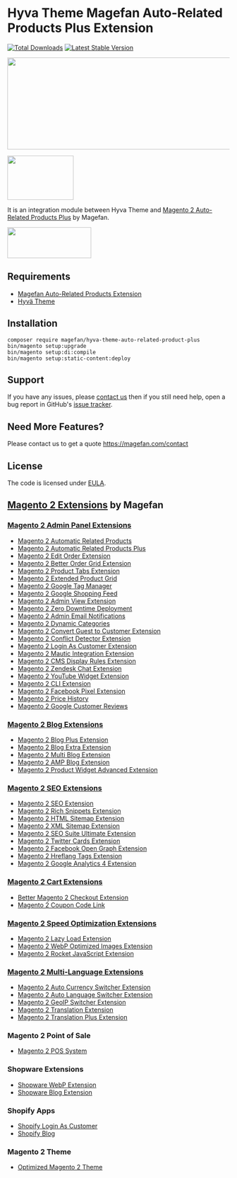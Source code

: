 # Hyva Theme Magefan Auto-Related Products Plus Extension

[![Total Downloads](https://poser.pugx.org/magefan/hyva-theme-auto-related-product-plus/downloads)](https://packagist.org/packages/magefan/hyva-theme-auto-related-product-plus)
[![Latest Stable Version](https://poser.pugx.org/magefan/hyva-theme-auto-related-product-plus/v/stable)](https://packagist.org/packages/magefan/hyva-theme-auto-related-product-plus)

<a href="https://savelife.in.ua/en/donate-en/#donate-army-card-monthly"><img width="830" height="208" src="https://cm.magefan.com/blog/support-ukraine.png"></a>

<img width="150" height="100" src="https://magefan.com/media/wysiwyg/made_in_ukraine.jpg">

It is an integration module between Hyva Theme and [Magento 2 Auto-Related Products Plus](https://magefan.com/magento-2-automatic-related-products/pricing) by Magefan.

<a href="https://github.com/magefan/hyva-theme-auto-related-product-plus/archive/refs/heads/main.zip"><img width="190" height="70" src="https://cm.magefan.com/wysiwyg/products/download-magefan-extensions.png"></a>

## Requirements
* [Magefan Auto-Related Products Extension](https://github.com/magefan/module-auto-related-product)
* [Hyvä Theme](https://hyva.io/)

## Installation
```
composer require magefan/hyva-theme-auto-related-product-plus
bin/magento setup:upgrade
bin/magento setup:di:compile
bin/magento setup:static-content:deploy
```

## Support
If you have any issues, please [contact us](mailto:support@magefan.com)
then if you still need help, open a bug report in GitHub's
[issue tracker](https://github.com/magefan/module-auto-related-product/issues).

## Need More Features?
Please contact us to get a quote
https://magefan.com/contact

## License
The code is licensed under [EULA](https://magefan.com/end-user-license-agreement).


## [Magento 2 Extensions](https://magefan.com/magento-2-extensions) by Magefan
### [Magento 2 Admin Panel Extensions](https://magefan.com/magento-2-extensions/admin-extensions)
* [Magento 2 Automatic Related Products](https://magefan.com/magento-2-automatic-related-products)
* [Magento 2 Automatic Related Products Plus](https://magefan.com/magento-2-automatic-related-products/pricing)
* [Magento 2 Edit Order Extension](https://magefan.com/magento-2-edit-order-extension)
* [Magento 2 Better Order Grid Extension](https://magefan.com/magento-2-better-order-grid-extension)
* [Magento 2 Product Tabs Extension](https://magefan.com/magento-2/extensions/product-tabs)
* [Magento 2 Extended Product Grid](https://magefan.com/magento-2-product-grid-inline-editor)
* [Magento 2 Google Tag Manager](https://magefan.com/magento-2-google-tag-manager)
* [Magento 2 Google Shopping Feed](https://magefan.com/magento-2-google-shopping-feed-extension)
* [Magento 2 Admin View Extension](https://magefan.com/magento-2-admin-view-extension)
* [Magento 2 Zero Downtime Deployment](https://magefan.com/blog/magento-2-zero-downtime-deployment)
* [Magento 2 Admin Email Notifications](https://magefan.com/magento-2-admin-email-notifications)
* [Magento 2 Dynamic Categories](https://magefan.com/magento-2-dynamic-categories)
* [Magento 2 Convert Guest to Customer Extension](https://magefan.com/magento2-convert-guest-to-customer)
* [Magento 2 Conflict Detector Extension](https://magefan.com/magento2-conflict-detector)
* [Magento 2 Login As Customer Extension](https://magefan.com/login-as-customer-magento-2-extension)
* [Magento 2 Mautic Integration Extension](https://magefan.com/magento-2-mautic-extension)
* [Magento 2 CMS Display Rules Extension](https://magefan.com/magento-2-cms-display-rules-extension)
* [Magento 2 Zendesk Chat Extension](https://magefan.com/magento-2-zendesk-chat-extension)
* [Magento 2 YouTube Widget Extension](https://magefan.com/magento2-youtube-extension)
* [Magento 2 CLI Extension](https://magefan.com/magento2-cli-extension)
* [Magento 2 Facebook Pixel Extension](https://magefan.com/magento-2-facebook-pixel-extension)
* [Magento 2 Price History](https://magefan.com/magento-2-price-history)
* [Magento 2 Google Customer Reviews](https://magefan.com/magento-2-google-customer-reviews)

### [Magento 2 Blog Extensions](https://magefan.com/magento-2-extensions/blog-extensions)

* [Magento 2 Blog Plus Extension](https://magefan.com/magento2-blog-extension/pricing)
* [Magento 2 Blog Extra Extension](https://magefan.com/magento2-blog-extension/pricing)
* [Magento 2 Multi Blog Extension](https://magefan.com/magento-2-multi-blog-extension)
* [Magento 2 AMP Blog Extension](https://magefan.com/magento-2-amp-blog-extension)
* [Magento 2 Product Widget Advanced Extension](https://magefan.com/magento-2-product-widget)


### [Magento 2 SEO Extensions](https://magefan.com/magento-2-extensions/magento-2-seo-extensions)

* [Magento 2 SEO Extension](https://magefan.com/magento-2-seo-extension)
* [Magento 2 Rich Snippets Extension](https://magefan.com/magento-2-rich-snippets)
* [Magento 2 HTML Sitemap Extension](https://magefan.com/magento-2-html-sitemap-extension)
* [Magento 2 XML Sitemap Extension](https://magefan.com/magento-2-xml-sitemap-extension)
* [Magento 2 SEO Suite Ultimate Extension](https://magefan.com/magento-2-seo-suite-ultimate-extension)
* [Magento 2 Twitter Cards Extension](https://magefan.com/magento-2-twitter-cards-extension)
* [Magento 2 Facebook Open Graph Extension](https://magefan.com/magento-2-open-graph-extension-og-tags)
* [Magento 2 Hreflang Tags Extension](https://magefan.com/magento2-alternate-hreflang-extension)
* [Magento 2 Google Analytics 4 Extension](https://magefan.com/magento-2-google-analytics-4)

### [Magento 2 Cart Extensions](https://magefan.com/magento-2-extensions/cart-extensions)

* [Better Magento 2 Checkout Extension](https://magefan.com/better-magento-2-checkout-extension)
* [Magento 2 Coupon Code Link](https://magefan.com/magento-2-coupon-code-link)

### [Magento 2 Speed Optimization Extensions](https://magefan.com/magento-2-extensions/speed-optimization-extensions)

* [Magento 2 Lazy Load Extension](https://magefan.com/magento-2-image-lazy-load-extension)
* [Magento 2 WebP Optimized Images Extension](https://magefan.com/magento-2-webp-optimized-images)
* [Magento 2 Rocket JavaScript Extension](https://magefan.com/rocket-javascript-deferred-javascript)

### [Magento 2 Multi-Language Extensions](https://magefan.com/magento-2-extensions/multi-language-extensions)

* [Magento 2 Auto Currency Switcher Extension](https://magefan.com/magento-2-currency-switcher-auto-currency-by-country)
* [Magento 2 Auto Language Switcher Extension](https://magefan.com/magento-2-auto-language-switcher)
* [Magento 2 GeoIP Switcher Extension](https://magefan.com/magento-2-geoip-switcher-extension)
* [Magento 2 Translation Extension](https://magefan.com/magento-2-translation-extension)
* [Magento 2 Translation Plus Extension](https://magefan.com/magento-2-translation-extension/pricing)

### Magento 2 Point of Sale
* [Magento 2 POS System](https://magefan.com/magento-pos-system)

### Shopware Extensions
* [Shopware WebP Extension](https://magefan.com/shopware/extensions/webp)
* [Shopware Blog Extension](https://magefan.com/shopware/extensions/blog)

### Shopify Apps
* [Shopify Login As Customer](https://apps.shopify.com/login-as-customer)
* [Shopify Blog](https://apps.shopify.com/magefan-blog)

### Magento 2 Theme
* [Optimized Magento 2 Theme](https://magefan.com/optimized-magento-2-theme)
